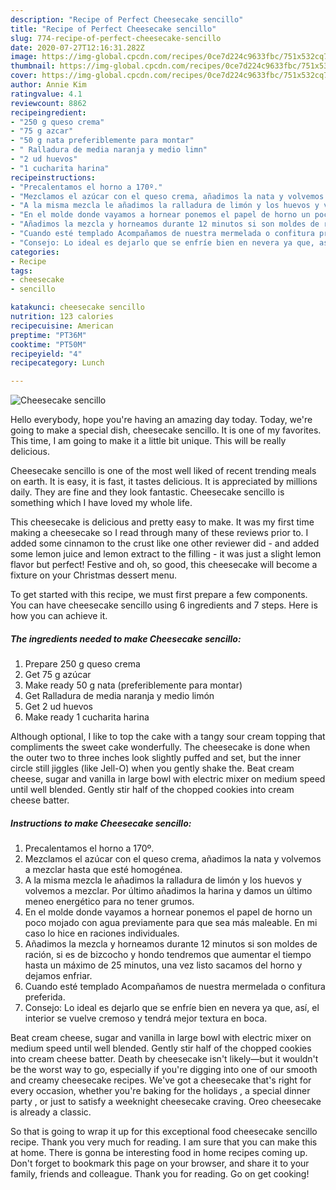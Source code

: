 ```yaml
---
description: "Recipe of Perfect Cheesecake sencillo"
title: "Recipe of Perfect Cheesecake sencillo"
slug: 774-recipe-of-perfect-cheesecake-sencillo
date: 2020-07-27T12:16:31.282Z
image: https://img-global.cpcdn.com/recipes/0ce7d224c9633fbc/751x532cq70/cheesecake-sencillo-foto-principal.jpg
thumbnail: https://img-global.cpcdn.com/recipes/0ce7d224c9633fbc/751x532cq70/cheesecake-sencillo-foto-principal.jpg
cover: https://img-global.cpcdn.com/recipes/0ce7d224c9633fbc/751x532cq70/cheesecake-sencillo-foto-principal.jpg
author: Annie Kim
ratingvalue: 4.1
reviewcount: 8862
recipeingredient:
- "250 g queso crema"
- "75 g azcar"
- "50 g nata preferiblemente para montar"
- " Ralladura de media naranja y medio limn"
- "2 ud huevos"
- "1 cucharita harina"
recipeinstructions:
- "Precalentamos el horno a 170º."
- "Mezclamos el azúcar con el queso crema, añadimos la nata y volvemos a mezclar hasta que esté homogénea."
- "A la misma mezcla le añadimos la ralladura de limón y los huevos y volvemos a mezclar. Por último añadimos la harina y damos un último meneo energético para no tener grumos."
- "En el molde donde vayamos a hornear ponemos el papel de horno un poco mojado con agua previamente para que sea más maleable. En mi caso lo hice en raciones individuales."
- "Añadimos la mezcla y horneamos durante 12 minutos si son moldes de ración, si es de bizcocho y hondo tendremos que aumentar el tiempo hasta un máximo de 25 minutos, una vez listo sacamos del horno y dejamos enfriar."
- "Cuando esté templado Acompañamos de nuestra mermelada o confitura preferida."
- "Consejo: Lo ideal es dejarlo que se enfríe bien en nevera ya que, así, el interior se vuelve cremoso y tendrá mejor textura en boca."
categories:
- Recipe
tags:
- cheesecake
- sencillo

katakunci: cheesecake sencillo 
nutrition: 123 calories
recipecuisine: American
preptime: "PT36M"
cooktime: "PT50M"
recipeyield: "4"
recipecategory: Lunch

---
```



![Cheesecake sencillo](https://img-global.cpcdn.com/recipes/0ce7d224c9633fbc/751x532cq70/cheesecake-sencillo-foto-principal.jpg)

Hello everybody, hope you're having an amazing day today. Today, we're going to make a special dish, cheesecake sencillo. It is one of my favorites. This time, I am going to make it a little bit unique. This will be really delicious.

Cheesecake sencillo is one of the most well liked of recent trending meals on earth. It is easy, it is fast, it tastes delicious. It is appreciated by millions daily. They are fine and they look fantastic. Cheesecake sencillo is something which I have loved my whole life.

This cheesecake is delicious and pretty easy to make. It was my first time making a cheesecake so I read through many of these reviews prior to. I added some cinnamon to the crust like one other reviewer did - and added some lemon juice and lemon extract to the filling - it was just a slight lemon flavor but perfect! Festive and oh, so good, this cheesecake will become a fixture on your Christmas dessert menu.


To get started with this recipe, we must first prepare a few components. You can have cheesecake sencillo using 6 ingredients and 7 steps. Here is how you can achieve it.

<!--inarticleads1-->

##### The ingredients needed to make Cheesecake sencillo:

1. Prepare 250 g queso crema
1. Get 75 g azúcar
1. Make ready 50 g nata (preferiblemente para montar)
1. Get  Ralladura de media naranja y medio limón
1. Get 2 ud huevos
1. Make ready 1 cucharita harina


Although optional, I like to top the cake with a tangy sour cream topping that compliments the sweet cake wonderfully. The cheesecake is done when the outer two to three inches look slightly puffed and set, but the inner circle still jiggles (like Jell-O) when you gently shake the. Beat cream cheese, sugar and vanilla in large bowl with electric mixer on medium speed until well blended. Gently stir half of the chopped cookies into cream cheese batter. 

<!--inarticleads2-->

##### Instructions to make Cheesecake sencillo:

1. Precalentamos el horno a 170º.
1. Mezclamos el azúcar con el queso crema, añadimos la nata y volvemos a mezclar hasta que esté homogénea.
1. A la misma mezcla le añadimos la ralladura de limón y los huevos y volvemos a mezclar. Por último añadimos la harina y damos un último meneo energético para no tener grumos.
1. En el molde donde vayamos a hornear ponemos el papel de horno un poco mojado con agua previamente para que sea más maleable. En mi caso lo hice en raciones individuales.
1. Añadimos la mezcla y horneamos durante 12 minutos si son moldes de ración, si es de bizcocho y hondo tendremos que aumentar el tiempo hasta un máximo de 25 minutos, una vez listo sacamos del horno y dejamos enfriar.
1. Cuando esté templado Acompañamos de nuestra mermelada o confitura preferida.
1. Consejo: Lo ideal es dejarlo que se enfríe bien en nevera ya que, así, el interior se vuelve cremoso y tendrá mejor textura en boca.


Beat cream cheese, sugar and vanilla in large bowl with electric mixer on medium speed until well blended. Gently stir half of the chopped cookies into cream cheese batter. Death by cheesecake isn&#39;t likely—but it wouldn&#39;t be the worst way to go, especially if you&#39;re digging into one of our smooth and creamy cheesecake recipes. We&#39;ve got a cheesecake that&#39;s right for every occasion, whether you&#39;re baking for the holidays , a special dinner party , or just to satisfy a weeknight cheesecake craving. Oreo cheesecake is already a classic. 

So that is going to wrap it up for this exceptional food cheesecake sencillo recipe. Thank you very much for reading. I am sure that you can make this at home. There is gonna be interesting food in home recipes coming up. Don't forget to bookmark this page on your browser, and share it to your family, friends and colleague. Thank you for reading. Go on get cooking!
